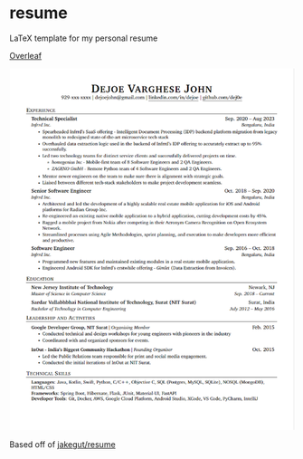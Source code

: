 # resume
LaTeX template for my personal resume

[Overleaf](https://www.overleaf.com/read/vgzphfmhkzxy)

![Resume Preview](resume.png)

Based off of [jakegut/resume](https://github.com/jakegut/resume)

